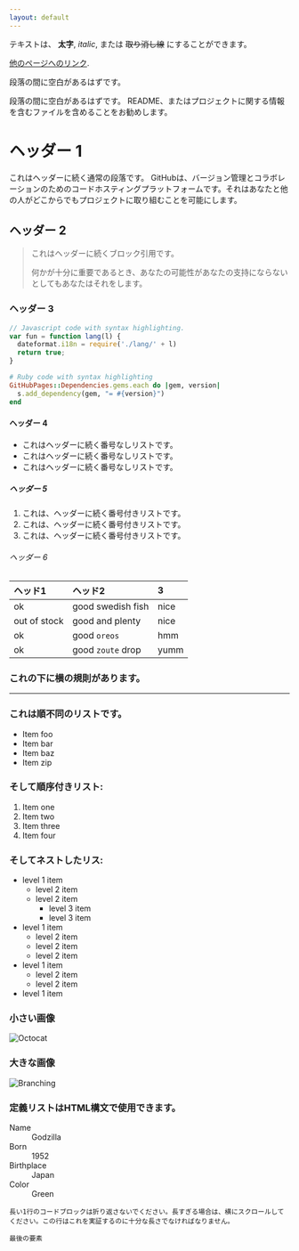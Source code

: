 ```yaml
---
layout: default
---
```


テキストは、 **太字**, _italic_, または ~~取り消し線~~ にすることができます。

[他のページへのリンク](./another-page.html).

段落の間に空白があるはずです。

段落の間に空白があるはずです。 README、またはプロジェクトに関する情報を含むファイルを含めることをお勧めします。

# ヘッダー 1

これはヘッダーに続く通常の段落です。 GitHubは、バージョン管理とコラボレーションのためのコードホスティングプラットフォームです。それはあなたと他の人がどこからでもプロジェクトに取り組むことを可能にします。

## ヘッダー 2

> これはヘッダーに続くブロック引用です。
>
> 何かが十分に重要であるとき、あなたの可能性があなたの支持にならないとしてもあなたはそれをします。

### ヘッダー 3

```js
// Javascript code with syntax highlighting.
var fun = function lang(l) {
  dateformat.i18n = require('./lang/' + l)
  return true;
}
```

```ruby
# Ruby code with syntax highlighting
GitHubPages::Dependencies.gems.each do |gem, version|
  s.add_dependency(gem, "= #{version}")
end
```

#### ヘッダー 4

*   これはヘッダーに続く番号なしリストです。
*   これはヘッダーに続く番号なしリストです。
*   これはヘッダーに続く番号なしリストです。

##### ヘッダー 5

1.  これは、ヘッダーに続く番号付きリストです。
2.  これは、ヘッダーに続く番号付きリストです。
3.  これは、ヘッダーに続く番号付きリストです。

###### ヘッダー 6

| ヘッド1        | ヘッド2          | 3 |
|:-------------|:------------------|:------|
| ok           | good swedish fish | nice  |
| out of stock | good and plenty   | nice  |
| ok           | good `oreos`      | hmm   |
| ok           | good `zoute` drop | yumm  |

### これの下に横の規則があります。

* * *

### これは順不同のリストです。

*   Item foo
*   Item bar
*   Item baz
*   Item zip

### そして順序付きリスト:

1.  Item one
1.  Item two
1.  Item three
1.  Item four

### そしてネストしたリス:

- level 1 item
  - level 2 item
  - level 2 item
    - level 3 item
    - level 3 item
- level 1 item
  - level 2 item
  - level 2 item
  - level 2 item
- level 1 item
  - level 2 item
  - level 2 item
- level 1 item

### 小さい画像

![Octocat](https://assets-cdn.github.com/images/icons/emoji/octocat.png)

### 大きな画像

![Branching](https://guides.github.com/activities/hello-world/branching.png)


### 定義リストはHTML構文で使用できます。

<dl>
<dt>Name</dt>
<dd>Godzilla</dd>
<dt>Born</dt>
<dd>1952</dd>
<dt>Birthplace</dt>
<dd>Japan</dd>
<dt>Color</dt>
<dd>Green</dd>
</dl>

```
長い1行のコードブロックは折り返さないでください。長すぎる場合は、横にスクロールしてください。この行はこれを実証するのに十分な長さでなければなりません。
```

```
最後の要素
```
